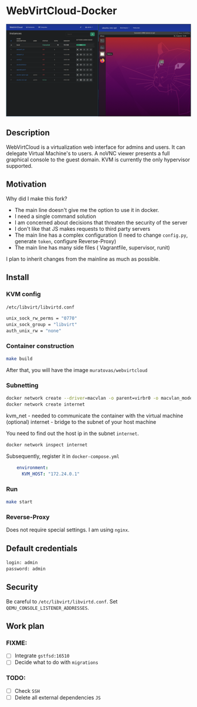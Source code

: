 # WebVirtCloud-Docker

![scr](./scr.png)

## Description

WebVirtCloud is a virtualization web interface for admins and users. It can delegate Virtual Machine's to users. A noVNC viewer presents a full graphical console to the guest domain.  KVM is currently the only hypervisor supported.

## Motivation

Why did I make this fork?
- The main line doesn't give me the option to use it in docker.
- I need a single command solution
- I am concerned about decisions that threaten the security of the server
- I don't like that JS makes requests to third party servers
- The main line has a complex configuration (I need to change `config.py`, generate `token`, configure Reverse-Proxy)
- The main line has many side files (
Vagrantfile, supervisor, runit)

I plan to inherit changes from the mainline as much as possible.

## Install

### KVM config
`/etc/libvirt/libvirtd.conf`
```bash
unix_sock_rw_perms = "0770"
unix_sock_group = "libvirt"
auth_unix_rw = "none"
```

### Container construction
```bash
make build
```
After that, you will have the image `muratovas/webvirtcloud`

### Subnetting
```bash
docker network create --driver=macvlan -o parent=virbr0 -o macvlan_mode=bridge kvm_net
docker network create internet
```
kvm_net - needed to communicate the container with the virtual machine (optional)
internet - bridge to the subnet of your host machine

You need to find out the host ip in the subnet `internet`. 
```bash
docker network inspect internet  
```

Subsequently, register it in `docker-compose.yml`
```yaml
    environment:
      KVM_HOST: "172.24.0.1"
```

### Run
```bash
make start
```
### Reverse-Proxy
Does not require special settings. I am using `nginx`.

## Default credentials
```html
login: admin
password: admin
```
## Security
Be careful to `/etc/libvirt/libvirtd.conf`.
Set `QEMU_CONSOLE_LISTENER_ADDRESSES`.


## Work plan
### FIXME:
- [ ] Integrate `gstfsd:16510`
- [ ] Decide what to do with `migrations`

### TODO:
- [ ] Check `SSH` 
- [ ] Delete all external dependencies `JS`
